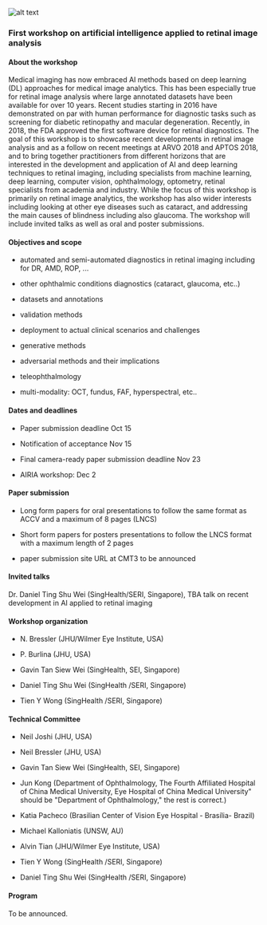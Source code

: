 ![alt text](https://resvirtualis.github.io/airia2018/AIRIA_4.png "Logo AIRIA")

### First workshop on artificial intelligence applied to retinal image analysis

 

 

#### About the workshop

Medical imaging has now embraced AI methods based on deep learning (DL) approaches for medical image analytics. This has been especially true for retinal image analysis where large annotated datasets have been available for over 10 years. Recent studies starting in  2016 have demonstrated on par with human performance for diagnostic tasks such as screening for diabetic retinopathy and macular degeneration. Recently, in 2018, the FDA approved the first software device for retinal diagnostics. The goal of this workshop is to showcase recent developments in retinal image analysis and as a follow on recent meetings at ARVO 2018 and APTOS 2018, and to bring together practitioners from different horizons that are interested in the development and application of AI and deep learning techniques to retinal imaging, including specialists from machine learning, deep learning, computer vision, ophthalmology, optometry, retinal specialists from academia and industry. While the focus of this workshop is primarily on retinal image analytics, the workshop has also wider interests including looking at other eye diseases such as cataract, and addressing the main causes of blindness including also glaucoma. The workshop will include invited talks as well as oral and poster submissions.

 

#### Objectives and scope

- automated and semi-automated diagnostics in retinal imaging including for DR, AMD, ROP, ...

- other ophthalmic conditions diagnostics (cataract, glaucoma, etc..)

- datasets and annotations

- validation methods

- deployment to actual clinical scenarios and challenges

- generative methods

- adversarial methods and their implications

- teleophthalmology

- multi-modality: OCT, fundus, FAF, hyperspectral, etc..

 

 

#### Dates and deadlines

- Paper submission deadline    Oct 15    

- Notification of acceptance   Nov 15

- Final camera-ready paper submission deadline     Nov 23

- AIRIA  workshop: Dec 2

 

#### Paper submission

- Long form papers for oral presentations to follow the same format as ACCV and a maximum of 8 pages (LNCS)

- Short form papers for posters presentations to follow the LNCS format with a maximum length of 2 pages

- paper submission site URL at CMT3 to be announced

 

#### Invited talks

Dr. Daniel Ting Shu Wei (SingHealth/SERI, Singapore), TBA talk on recent development in AI applied to retinal imaging

 

#### Workshop organization

 

- N. Bressler (JHU/Wilmer Eye Institute, USA)

- P. Burlina  (JHU, USA)

- Gavin Tan Siew Wei (SingHealth, SEI, Singapore)

- Daniel Ting Shu Wei (SingHealth /SERI, Singapore)

- Tien Y Wong (SingHealth /SERI, Singapore)

 

#### Technical Committee

- Neil Joshi (JHU, USA)

- Neil Bressler (JHU, USA)

- Gavin Tan Siew Wei (SingHealth, SEI, Singapore)

- Jun Kong (Department of Ophthalmology, The Fourth Affiliated Hospital of China Medical University, Eye Hospital of China Medical University" should be "Department of Ophthalmology," the rest is correct.)

- Katia Pacheco (Brasilian Center of Vision Eye Hospital - Brasília- Brazil)

- Michael Kalloniatis (UNSW, AU)

- Alvin Tian (JHU/Wilmer Eye Institute, USA)

- Tien Y Wong (SingHealth /SERI, Singapore)

- Daniel Ting Shu Wei (SingHealth /SERI, Singapore)

 

#### Program

 

To be announced.

